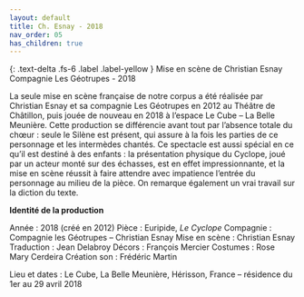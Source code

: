 ```yaml
---
layout: default
title: Ch. Esnay - 2018
nav_order: 05
has_children: true
---
```



{: .text-delta .fs-6 .label .label-yellow }
Mise en scène de Christian Esnay\
Compagnie Les Géotrupes - 2018


La seule mise en scène française de notre corpus a été réalisée par Christian Esnay et sa compagnie Les Géotrupes en 2012 au Théâtre de Châtillon, puis jouée de nouveau en 2018 à l’espace Le Cube – La Belle Meunière.
Cette production se différencie avant tout par l’absence totale du chœur : seule le Silène est présent, qui assure à la fois les parties de ce personnage et les intermèdes chantés. Ce spectacle est aussi spécial en ce qu’il est destiné à des enfants : la présentation physique du Cyclope, joué par un acteur monté sur des échasses, est en effet impressionnante, et la mise en scène réussit à faire attendre avec impatience l’entrée du personnage au milieu de la pièce. On remarque également un vrai travail sur la diction du texte.


**Identité de la production**

Année : 2018 (créé en 2012)
Pièce : Euripide, *Le Cyclope*
Compagnie : Compagnie les Géotrupes – Christian Esnay
Mise en scène : Christian Esnay
Traduction : Jean Delabroy
Décors : François Mercier
Costumes : Rose Mary Cerdeira
Création son : Frédéric Martin

Lieu et dates : Le Cube, La Belle Meunière, Hérisson, France – résidence du 1er au 29 avril 2018
